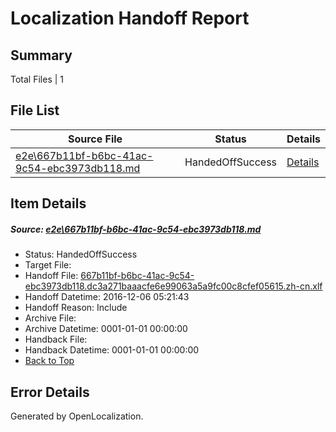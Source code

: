 # <a name='report-top'></a> Localization Handoff Report

## Summary
 Total Files | 1

## File List
 Source File | Status | Details 
 ----------- | ------ | ------- 
 [e2e\667b11bf-b6bc-41ac-9c54-ebc3973db118.md](https://github.com/OpenLocalizationTestOrg/ol-test0/blob/02204ecf720bf3eec67f8829037f1d70e6b9b078/e2e/667b11bf-b6bc-41ac-9c54-ebc3973db118.md) | HandedOffSuccess | [Details](#daa31bf5593acd1cc164492bdb9a6107faa688852)

## Item Details
##### <a name='daa31bf5593acd1cc164492bdb9a6107faa688852'></a> Source: [e2e\667b11bf-b6bc-41ac-9c54-ebc3973db118.md](https://github.com/OpenLocalizationTestOrg/ol-test0/blob/02204ecf720bf3eec67f8829037f1d70e6b9b078/e2e/667b11bf-b6bc-41ac-9c54-ebc3973db118.md)
* Status: HandedOffSuccess
* Target File: 
* Handoff File: [667b11bf-b6bc-41ac-9c54-ebc3973db118.dc3a271baaacfe6e99063a5a9fc00c8cfef05615.zh-cn.xlf](https://github.com/OpenLocalizationTestOrg/ol-test0-handoff/blob/a3816830b7fcdeb3b61c10d3b935287a0e6c3fa5/ol-handoff/OpenLocalizationTestOrg/ol-test0-zhcn/shujia/mt/667b11bf-b6bc-41ac-9c54-ebc3973db118.dc3a271baaacfe6e99063a5a9fc00c8cfef05615.zh-cn.xlf)
* Handoff Datetime: 2016-12-06 05:21:43
* Handoff Reason: Include
* Archive File: 
* Archive Datetime: 0001-01-01 00:00:00
* Handback File: 
* Handback Datetime: 0001-01-01 00:00:00
* [Back to Top](#report-top)


## Error Details

Generated by OpenLocalization.
